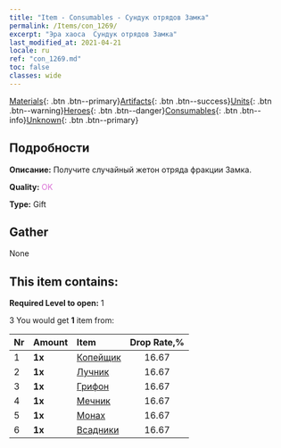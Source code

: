 ```yaml
---
title: "Item - Consumables - Сундук отрядов Замка"
permalink: /Items/con_1269/
excerpt: "Эра хаоса  Сундук отрядов Замка"
last_modified_at: 2021-04-21
locale: ru
ref: "con_1269.md"
toc: false
classes: wide
---
```

 [Materials](/ru/Items/){: .btn .btn--primary}[Artifacts](/ru/Items/Artifacts/){: .btn .btn--success}[Units](/ru/Items/Units/){: .btn .btn--warning}[Heroes](/ru/Items/Heroes/){: .btn .btn--danger}[Consumables](/ru/Items/Consumables/){: .btn .btn--info}[Unknown](/ru/Items/Unknown/){: .btn .btn--primary}

## Подробности
 **Описание:** Получите случайный жетон отряда фракции Замка.

 **Quality:** <span style="color: #DA70D6">OK</span>

 **Type:** Gift

## Gather

  None

## This item contains:

 **Required Level to open:** 1

 3 You would get **1** item  from:

  | Nr | Amount |     Item    | Drop Rate,% |
  |:---|:-------|:------------|:---------:|
  | 1 |  **1x** | [Копейщик](/ru/Items/unt_190/) | 16.67 | 
  | 2 |  **1x** | [Лучник](/ru/Items/unt_191/) | 16.67 | 
  | 3 |  **1x** | [Грифон](/ru/Items/unt_192/) | 16.67 | 
  | 4 |  **1x** | [Мечник](/ru/Items/unt_193/) | 16.67 | 
  | 5 |  **1x** | [Монах](/ru/Items/unt_194/) | 16.67 | 
  | 6 |  **1x** | [Всадники](/ru/Items/unt_195/) | 16.67 | 
